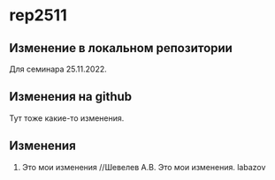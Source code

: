﻿# rep2511

## Изменение в локальном репозитории

Для семинара 25.11.2022.

## Изменения на github

Тут тоже какие-то изменения.

## Изменения
1. Это мои изменения //Шевелев А.В.
Это мои изменения. labazov
